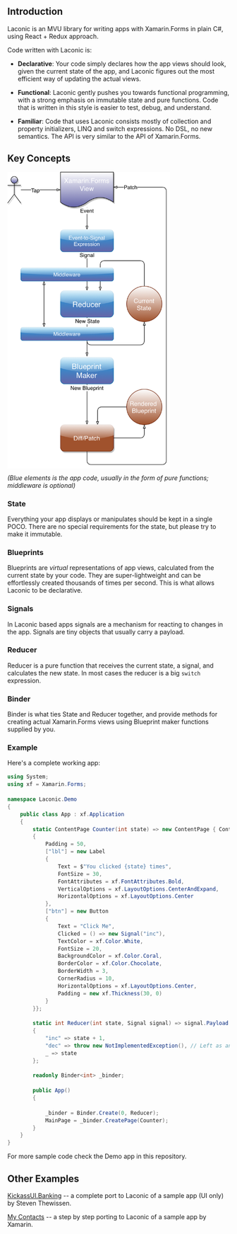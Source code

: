 ## Introduction

Laconic is an MVU library for writing apps with Xamarin.Forms in
 plain C#, using React + Redux approach.

Code written with Laconic is:

- **Declarative**: Your code simply declares how the
app views should look, given the current state of the app, 
and Laconic figures out the most efficient way of updating 
the actual views.

- **Functional**: Laconic gently pushes you towards functional programming,
with a strong emphasis on immutable state and pure functions. 
Code that is written in this style is easier to test, debug, and understand.

- **Familiar**: Code that uses Laconic consists
mostly of collection and property initializers, LINQ and switch expressions.
No DSL, no new semantics. The API is very similar to the API of Xamarin.Forms.

## Key Concepts

<div style="max-width:369px;max-height:669px;">
    <img src="assets/flow-with-middleware.png">
</div>

_(Blue elements is the app code, usually in the form of pure functions; middleware is optional)_

### State

Everything your app displays or manipulates should be kept in a single POCO. 
There are no special requirements for the state, but please try to
make it immutable.

### Blueprints

Blueprints are _virtual_ representations of app views, 
calculated from the current state by your code.
They are super-lightweight and can be effortlessly 
created thousands of times per second. This is what
allows Laconic to be declarative.

### Signals

In Laconic based apps signals are a mechanism for reacting to changes
in the app. Signals are tiny objects that usually carry a payload.

### Reducer

Reducer is a pure function that receives the current state, a signal,
and calculates the new state. In most cases the reducer is a big
`switch` expression.

### Binder

Binder is what ties State and Reducer together, and provide methods for creating
actual Xamarin.Forms views using Blueprint maker functions supplied by you. 

### Example

Here's a complete working app:

``` csharp
using System;
using xf = Xamarin.Forms;

namespace Laconic.Demo
{
    public class App : xf.Application
    {
        static ContentPage Counter(int state) => new ContentPage { Content = new StackLayout
        {
            Padding = 50,
            ["lbl"] = new Label
            {
                Text = $"You clicked {state} times",
                FontSize = 30,
                FontAttributes = xf.FontAttributes.Bold,
                VerticalOptions = xf.LayoutOptions.CenterAndExpand,
                HorizontalOptions = xf.LayoutOptions.Center
            },
            ["btn"] = new Button
            {
                Text = "Click Me",
                Clicked = () => new Signal("inc"),
                TextColor = xf.Color.White,
                FontSize = 20,
                BackgroundColor = xf.Color.Coral,
                BorderColor = xf.Color.Chocolate,
                BorderWidth = 3,
                CornerRadius = 10,
                HorizontalOptions = xf.LayoutOptions.Center,
                Padding = new xf.Thickness(30, 0)
            }
        }};

        static int Reducer(int state, Signal signal) => signal.Payload switch
        {
            "inc" => state + 1,
            "dec" => throw new NotImplementedException(), // Left as an exercise for the reader
            _ => state
        };

        readonly Binder<int> _binder;

        public App()
        {

            _binder = Binder.Create(0, Reducer);
            MainPage = _binder.CreatePage(Counter);
        }
    }
}
```

For more sample code check the Demo app in this repository.

## Other Examples

[KickassUI.Banking](https://github.com/shirshov/KickassUI.Banking) -- a complete port
to Laconic of a sample app (UI only) by Steven Thewissen.

[My Contacts](https://github.com/shirshov/app-contacts) -- a step by step porting
to Laconic of a sample app by Xamarin.


